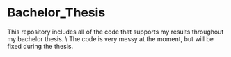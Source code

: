 # Bachelor_Thesis
This repository includes all of the code that supports my results throughout my bachelor thesis.
\\
The code is very messy at the moment, but will be fixed during the thesis. 
